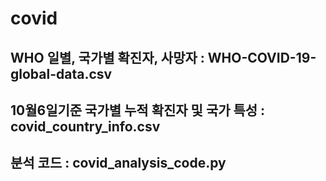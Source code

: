 # covid

## WHO 일별, 국가별 확진자, 사망자 : WHO-COVID-19-global-data.csv
## 10월6일기준 국가별 누적 확진자 및 국가 특성 : covid_country_info.csv
## 분석 코드 : covid_analysis_code.py
